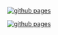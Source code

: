 [![github pages](https://github.com/brihadeesh/peregrinator.site/actions/workflows/gh-pages.yaml/badge.svg?event=page_build)](https://github.com/brihadeesh/peregrinator.site/actions/workflows/gh-pages.yaml)

[![github pages](https://github.com/brihadeesh/peregrinator.site/actions/workflows/gh-pages.yaml/badge.svg)](https://github.com/brihadeesh/peregrinator.site/actions/workflows/gh-pages.yaml)
